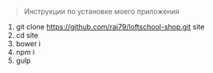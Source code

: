 > Инструкции по установке моего приложения

1. git clone https://github.com/rai79/loftschool-shop.git site
2. cd site
3. bower i
4. npm i
5. gulp
